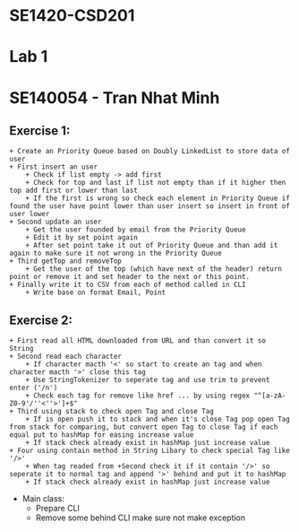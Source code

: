 # SE1420-CSD201

# Lab 1
# SE140054 - Tran Nhat Minh

## Exercise 1:
	+ Create an Priority Queue based on Doubly LinkedList to store data of user
	+ First insert an user
		+ Check if list empty -> add first
		+ Check for top and last if list not empty than if it higher then top add first or lower than last
		+ If the first is wrong so check each element in Priority Queue if found the user have point lower than user insert so insert in front of user lower
	+ Second update an user
		+ Get the user founded by email from the Priority Queue
		+ Edit it by set point again
		+ After set point take it out of Priority Queue and than add it again to make sure it not wrong in the Priority Queue
	+ Third getTop and removeTop
		+ Get the user of the top (which have next of the header) return point or remove it and set header to the next or this point.
	+ Finally write it to CSV from each of method called in CLI
		+ Write base on format Email, Point
## Exercise 2:
	+ First read all HTML downloaded from URL and than convert it so String
	+ Second read each character
		+ If character macth '<' so start to create an tag and when character macth '>' close this tag
		+ Use StringTokenizer to seperate tag and use trim to prevent enter ('/n')
		+ Check each tag for remove like href ... by using regex "^[a-zA-Z0-9'/''<''>']+$"
	+ Third using stack to check open Tag and close Tag
		+ If is open push it to stack and when it's close Tag pop open Tag from stack for comparing, but convert open Tag to close Tag if each equal put to hashMap for easing increase value
		+ If stack check already exist in hashMap just increase value
	+ Four using contain method in String Libary to check special Tag like '/>'
		+ When tag readed from +Second check it if it contain '/>' so seperate it to normal tag and append '>' behind and put it to hashMap
		+ If stack check already exist in hashMap just increase value
- Main class:
	+ Prepare CLI
	+ Remove some behind CLI make sure not make exception
